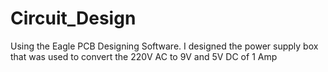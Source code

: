 # Circuit_Design
Using the Eagle PCB Designing Software. I designed the power supply box that was used to convert 
the 220V AC to 9V and 5V DC of 1 Amp
